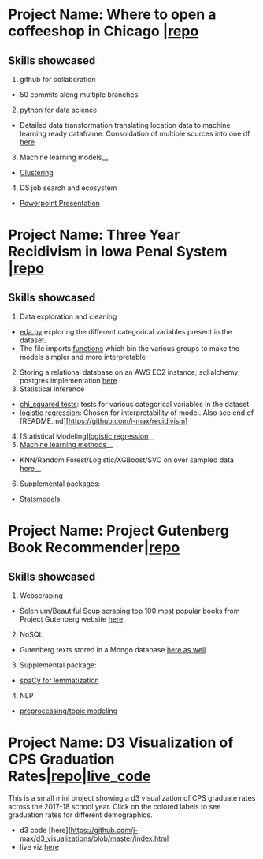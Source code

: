 Project Name: Where to open a coffeeshop in Chicago |[repo](https://github.com/j-max/where_to_open_a_coffeeshop_in_chicago)
====================
## Skills showcased
1. github for collaboration 
- 50 commits along multiple branches.
2. python for data science
- Detailed data transformation translating location data to machine learning ready dataframe. Consoldation of multiple sources into one df [here](https://github.com/j-max/where_to_open_a_coffeeshop_in_chicago/blob/master/data/block_shapes/blockshapes_smaller_radius.ipynb)
3. Machine learning models__
- [Clustering](https://github.com/j-max/where_to_open_a_coffeeshop_in_chicago/tree/master/models)
4. DS job search and ecosystem
- [Powerpoint Presentation](https://github.com/j-max/where_to_open_a_coffeeshop_in_chicago/blob/master/visualization/Metis_presentation.pptx)


Project Name: Three Year Recidivism in Iowa Penal System |[repo](https://github.com/j-max/recidivism)
====================
## Skills showcased  
1. Data exploration and cleaning
- [eda.py](https://github.com/j-max/recidivism/blob/master/eda/eda.py) exploring the different categorical variables present in the dataset.  
- The file imports [functions](https://github.com/j-max/recidivism/tree/master/data) which bin the various groups to make the models simpler and more interpretable
2. Storing a relational database on an AWS EC2 instance; sql alchemy; postgres implementation [here](https://github.com/j-max/recidivism/blob/master/data/aws_connection.ipynb)  
3. Statistical Inference 
- [chi_squared tests](https://github.com/j-max/recidivism/blob/master/eda/hypothesis_test.py): tests for various categorical variables in the dataset
- [logistic regression](https://github.com/j-max/recidivism/blob/master/modeling/best_model.py): Chosen for interpretability of model. Also see end of [README.md][https://github.com/j-max/recidivism]
4. [Statistical Modeling][logistic regression](https://github.com/j-max/recidivism/blob/master/modeling/best_model.py)__
5. [Machine learning methods](https://github.com/j-max/recidivism/tree/master/modeling)__
- KNN/Random Forest/Logistic/XGBoost/SVC on over sampled data [here](https://github.com/j-max/recidivism/blob/master/modeling/smaller_model.py)__
6. Supplemental packages:
- [Statsmodels](https://github.com/j-max/recidivism/blob/master/modeling/logistic_for_p.py)

Project Name: Project Gutenberg Book Recommender|[repo](https://github.com/j-max/gutenberg_recommender)
====================
## Skills showcased 
1. Webscraping
- Selenium/Beautiful Soup scraping top 100 most popular books from Project Gutenberg website [here](https://github.com/j-max/gutenberg_recommender/blob/master/notebooks/Gut_scrape.ipynb)
2. NoSQL
- Gutenberg texts stored in a Mongo database [here as well](https://github.com/j-max/gutenberg_recommender/blob/master/notebooks/Gut_scrape.ipynb)
3. Supplemental package:
- [spaCy for lemmatization](https://github.com/j-max/gutenberg_recommender/blob/master/src/features/spacy_lemmer.py)
4. NLP
- [preprocessing/topic modeling](https://github.com/j-max/gutenberg_recommender/blob/master/notebooks/gutenberg_notebook.ipynb)

Project Name: D3 Visualization of CPS Graduation Rates|[repo](https://github.com/j-max/d3_visualizations/blob/master/index.html)|[live_code](https://j-max.github.io/2019/06/19/CPSGradRatePlots/)
====================
This is a small mini project showing a d3 visualization of CPS graduate rates across the 2017-18 school year. Click on the colored labels to see graduation rates for different demographics.
- d3 code [here](https://github.com/j-max/d3_visualizations/blob/master/index.html
- live viz [here](https://j-max.github.io/2019/06/19/CPSGradRatePlots/)


